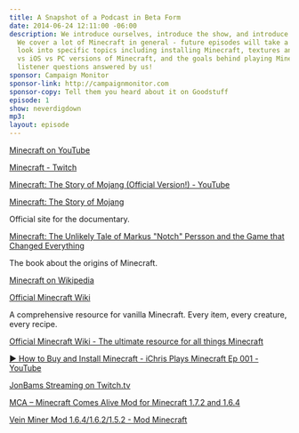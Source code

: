 ```yaml
---
title: A Snapshot of a Podcast in Beta Form
date: 2014-06-24 12:11:00 -06:00
description: We introduce ourselves, introduce the show, and introduce you to Minecraft.
  We cover a lot of Minecraft in general - future episodes will take a deeper dive
  look into specific topics including installing Minecraft, textures and skins, Xbox/PS3
  vs iOS vs PC versions of Minecraft, and the goals behind playing Minecraft. Plus
  listener questions answered by us!
sponsor: Campaign Monitor
sponsor-link: http://campaignmonitor.com
sponsor-copy: Tell them you heard about it on Goodstuff
episode: 1
show: neverdigdown
mp3: 
layout: episode
---
```


[Minecraft on YouTube](https://www.youtube.com/results?search_query=minecraft)

[Minecraft - Twitch](http://www.twitch.tv/directory/game/Minecraft)

[Minecraft: The Story of Mojang (Official Version!) - YouTube](https://www.youtube.com/watch?v=ySRgVo1X_18)

[Minecraft: The Story of Mojang](http://minecraftstoryofmojang.com/)

Official site for the documentary.

[Minecraft: The Unlikely Tale of Markus "Notch" Persson and the Game that Changed Everything](http://www.amazon.com/dp/B00CQZ5MMS/ref=r_soa_w_d)

The book about the origins of Minecraft.

[Minecraft on Wikipedia](http://en.wikipedia.org/wiki/Minecraft)

[Official Minecraft Wiki](http://minecraft.gamepedia.com/Minecraft_Wiki)

A comprehensive resource for vanilla Minecraft. Every item, every creature, every recipe.

[Official Minecraft Wiki - The ultimate resource for all things Minecraft](http://minecraft.gamepedia.com/Minecraft_Wiki)

[▶ How to Buy and Install Minecraft - iChris Plays Minecraft Ep 001 - YouTube](https://www.youtube.com/watch?v=Wkh0M1MnJX8)

[JonBams Streaming on Twitch.tv](http://www.twitch.tv/jonbams)

[MCA – Minecraft Comes Alive Mod for Minecraft 1.7.2 and 1.6.4](http://www.minecraftdl.com/minecraft-comes-alive-mod/)

[Vein Miner Mod 1.6.4/1.6.2/1.5.2 - Mod Minecraft](http://mod-minecraft.net/vein-miner-mod/)
